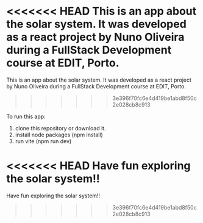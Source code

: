 <<<<<<< HEAD
This is an app about the solar system. It was developed as a react project by Nuno Oliveira during a FullStack Development course at EDIT, Porto.
=======
This is an app about the solar system. It was developed as a react project by Nuno Oliveira
during a FullStack Development course at EDIT, Porto.
>>>>>>> 3e396f70fc6e4d419be1abd8f50c2e028cb8c913

To run this app:

1. clone this repository or download it.
2. install node packages (npm install)
3. run vite (npm run dev)

<<<<<<< HEAD
Have fun exploring the solar system!!
=======
Have fun exploring the solar system!!
>>>>>>> 3e396f70fc6e4d419be1abd8f50c2e028cb8c913
